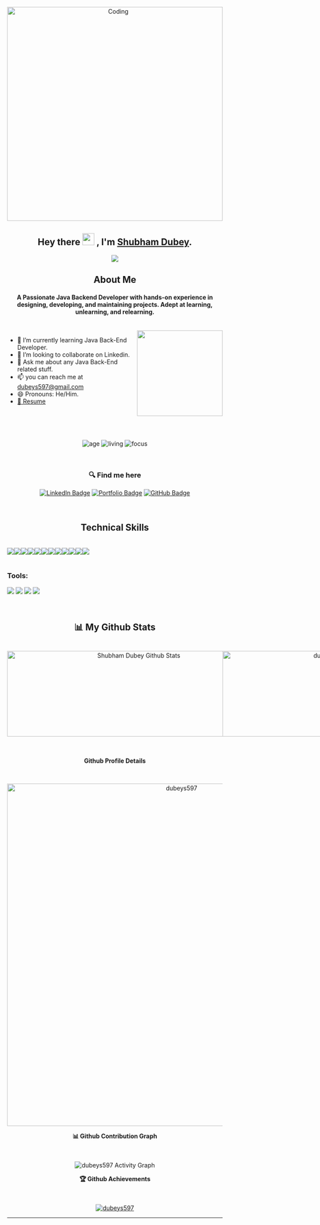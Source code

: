<p align="center"><img src="https://globaleducation.s3.ap-south-1.amazonaws.com/globaledu/gif/front-end-development.gif"  alt="Coding" width="100%"height="500"></p>

<h2 align="center">
  Hey there <img src="https://media.giphy.com/media/hvRJCLFzcasrR4ia7z/giphy.gif" width="28"> , I'm <a href="https://github.com/dubeys597" target="_blank" rel="noopener noreferrer">Shubham Dubey</a>.
</h2>

<p align="center">
  <img src="https://readme-typing-svg.herokuapp.com/?lines=Passionate%20Coder;&center=true&width=500&height=50">
</p>

<h2 align="center">About Me</h2>
<h4 align='center'>A Passionate Java Backend Developer with hands-on experience in designing, developing, and maintaining projects. Adept at learning, unlearning, and relearning.</h4>
<br>

<img height="200px" align="right" src="https://r7q6w9z6.rocketcdn.me/career/wp-content/uploads/2021/06/2-46.gif"/>

- 🌱 I’m currently learning Java Back-End Developer.  
- 👯 I’m looking to collaborate on Linkedin.
- 💬 Ask me about any Java Back-End related stuff.
- 📫 you can reach me at <a href="mailto:dubeys597@gmail.com">dubeys597@gmail.com</a>
- 😄 Pronouns: He/Him.
- <a href='https://drive.google.com/file/d/1Nb9TPkQ6lqZFnL3e3PNjkBmn4MQHMqM2/view?usp=sharing' target="_blank" rel="noopener noreferrer" >
   📝 Resume
  </a>
  <!-- - ⚡ Fun fact: Hot water will turn into ice faster than cold water. -->
   <br>
   <br>
   <br>
   <br>
   <br>
<div align='center'>

  ![age](https://img.shields.io/badge/age-26-blue&height="26")
  ![living](https://img.shields.io/badge/living-Bokaro,Jharkhand-maroon)
  ![focus](https://img.shields.io/badge/focus-SoftwareDevelopment-teal)
</div>
<br/> 

<h3 align='center'> 🔍 Find me here </h3>
<div align='center'>

  [![LinkedIn Badge](https://img.shields.io/badge/LinkedIn--informational?style=flat&logo=linkedin&logoColor=blue&color=blue)](https://www.linkedin.com/in/shubham-dubey-a75202238)
  [![Portfolio Badge](https://img.shields.io/badge/Portfolio--informational?style=flat&logo=portfolio&logoColor=white&color=red)](https://dubeys597.github.io/)
  [![GitHub Badge](https://img.shields.io/badge/GitHub--informational?style=flat&logo=github&logoColor=white&color=blue)](https://github.com/dubeys597)
</div>

<br>

<h2 align='center'> Technical Skills</h2>
<br>

<div align='center' style="display: flex">
  <img src="https://img.shields.io/badge/HTML5-E34F26?style=for-the-badge&logo=html5&logoColor=white" />
  <img src="https://img.shields.io/badge/CSS3-1572B6?style=for-the-badge&logo=css3&logoColor=white" />
  <img src="https://img.shields.io/badge/JavaScript-323330?style=for-the-badge&logo=javascript&logoColor=F7DF1E" />
  <img src="https://img.shields.io/badge/Java-ED8B00?style=for-the-badge&logo=java&logoColor=white" />
  <img src="https://img.shields.io/badge/Spring-6DB33F?style=for-the-badge&logo=spring&logoColor=white" />
  <img src="https://img.shields.io/badge/Spring_Boot-F2F4F9?style=for-the-badge&logo=spring-boot" />
  <img src="https://img.shields.io/badge/MySQL-00000F?style=for-the-badge&logo=mysql&logoColor=white" />
  <img src="https://img.shields.io/badge/Oracle-F80000?style=for-the-badge&logo=Oracle&logoColor=white" />
  <img src="https://img.shields.io/badge/GitHub-100000?style=for-the-badge&logo=github&logoColor=white" />
  <img src="https://img.shields.io/badge/netlify-%23000000.svg?style=for-the-badge&logo=netlify&logoColor=#00C7B7" />
  <img src="https://img.shields.io/badge/Heroku-430098?style=for-the-badge&logo=heroku&logoColor=white" />
  <img src="https://img.shields.io/badge/Visual%20Studio%20Code-0078d7.svg?style=for-the-badge&logo=visual-studio-code&logoColor=white" />
</div>

<br>
<h3 align="left">Tools:</h3>
<p>
 <img src="https://img.shields.io/badge/Spring_Boot-F2F4F9?style=for-the-badge&logo=spring-boot" />
 <img src="https://img.shields.io/badge/Visual%20Studio%20Code-0078d7.svg?style=for-the-badge&logo=visual-studio-code&logoColor=white" />
  <img src="https://img.shields.io/badge/MySQL-00000F?style=for-the-badge&logo=mysql&logoColor=white" />
  <img src="https://img.shields.io/badge/netlify-%23000000.svg?style=for-the-badge&logo=netlify&logoColor=#00C7B7" />
</p>

<br/>

<h2 align='center'>📊 My Github Stats</h2>
<br>
<div align='center' style="display: flex">
    <img width="600px" height="200px" alt="Shubham Dubey Github Stats" src="https://github-readme-stats-eight-theta.vercel.app/api/top-langs/?username=dubeys597&layout=compact&langs_count=5&theme=light" />
    <img width="600px" height="200px" alt="dubeys597's Top Languages" src="https://github-readme-stats-eight-theta.vercel.app/api?username=dubeys597&show_icons=true&theme=light&include_all_commits=true&count_private=true" />
</div>
<br/>
<br>
<div>
  <p align='center'><b> Github Profile Details</b></p><br/>
  <p align="center"><img width="800px" src="https://github-profile-summary-cards.vercel.app/api/cards/profile-details?username=dubeys597&theme=github_dark" alt="dubeys597" align = "center"/></p>
</div>

<div>
  <p align='center'><b>📊 Github Contribution Graph</b></p><br/>
  <p align="center"<a href="#"><img alt="dubeys597 Activity Graph" src="https://github-readme-activity-graph.cyclic.app/graph?username=dubeys597&bg_color=ffcfe9&color=9e4c98&line=43cf07&point=403d3d&area=true&hide_border=true" /></a></p>
</div>

<div>
  <p align='center'><b>🏆 Github Achievements</b></p><br/>
  <p align="center"> <a href="https://github.com/dubeys597"><img src="https://github-profile-trophy.vercel.app/?username=dubeys597&margin-w=5&theme=radical" alt="dubeys597" /></a> </p>
</div>

 <hr>



